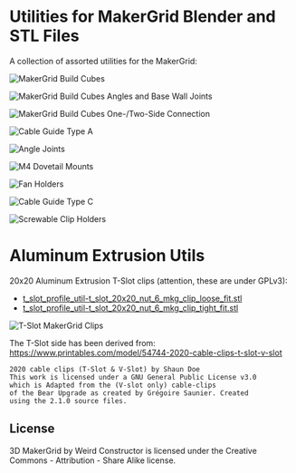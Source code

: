# Utilities for MakerGrid Blender and STL Files

A collection of assorted utilities for the MakerGrid:

![MakerGrid Build Cubes](../../res/build_cubes.png)

![MakerGrid Build Cubes Angles and Base Wall Joints](../../res/build_cubes_side_and_angle.png)

![MakerGrid Build Cubes One-/Two-Side Connection](../../res/build_cubes_one_two_con.png)

![Cable Guide Type A](../../res/cable_guide_type_a.png)

![Angle Joints](../../res/angle_joint.png)

![M4 Dovetail Mounts](../../res/m4_dovetail_mounts.png)

![Fan Holders](../../res/fan_holders.png)

![Cable Guide Type C](../../res/cable_guide_type_c.png)

![Screwable Clip Holders](../../res/screwables.png)

# Aluminum Extrusion Utils

20x20 Aluminum Extrusion T-Slot clips (attention, these are under GPLv3):

- [t_slot_profile_util-t_slot_20x20_nut_6_mkg_clip_loose_fit.stl](t_slot_profile_util-t_slot_20x20_nut_6_mkg_clip_loose_fit.stl)
- [t_slot_profile_util-t_slot_20x20_nut_6_mkg_clip_tight_fit.stl](t_slot_profile_util-t_slot_20x20_nut_6_mkg_clip_tight_fit.stl)

![T-Slot MakerGrid Clips](../../res/t_slot_20x20_nut6_mkg_clip.png)

The T-Slot side has been derived from: https://www.printables.com/model/54744-2020-cable-clips-t-slot-v-slot

    2020 cable clips (T-Slot & V-Slot) by Shaun Doe
    This work is licensed under a GNU General Public License v3.0
    which is Adapted from the (V-slot only) cable-clips
    of the Bear Upgrade as created by Grégoire Saunier. Created
    using the 2.1.0 source files.

## License

3D MakerGrid by Weird Constructor is licensed under the
Creative Commons - Attribution - Share Alike license.
